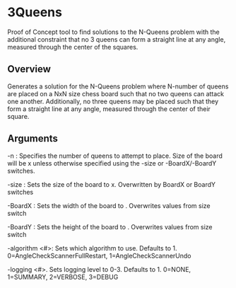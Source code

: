 # 3Queens
Proof of Concept tool to find solutions to the N-Queens problem with the additional constraint that no 3 queens can form a straight line at any angle, measured through the center of the squares.

## Overview
Generates a solution for the N-Queens problem where N-number of queens are placed on a NxN size chess board such that no two queens can attack one another. Additionally, no three queens may be placed such that they form a straight line at any angle, measured through the center of their square.

## Arguments
-n <NumberOfQueens>: Specifies the number of queens to attempt to place. Size of the board will be <NumberOfQueens>x<NumberOfQueens> unless otherwise specified using the -size or                      -BoardX/-BoardY switches.

-size <board size>: Sets the size of the board to <board size>x<board size>. Overwritten by BoardX or BoardY switches

-BoardX <board width>: Sets the width of the board to <board width>. Overwrites values from size switch

-BoardY <board height>: Sets the height of the board to <board height>. Overwrites values from size switch

-algorithm <#>: Sets which algorithm to use. Defaults to 1. 0=AngleCheckScannerFullRestart, 1=AngleCheckScannerUndo

-logging <#>. Sets logging level to 0-3. Defaults to 1. 0=NONE, 1=SUMMARY, 2=VERBOSE, 3=DEBUG

